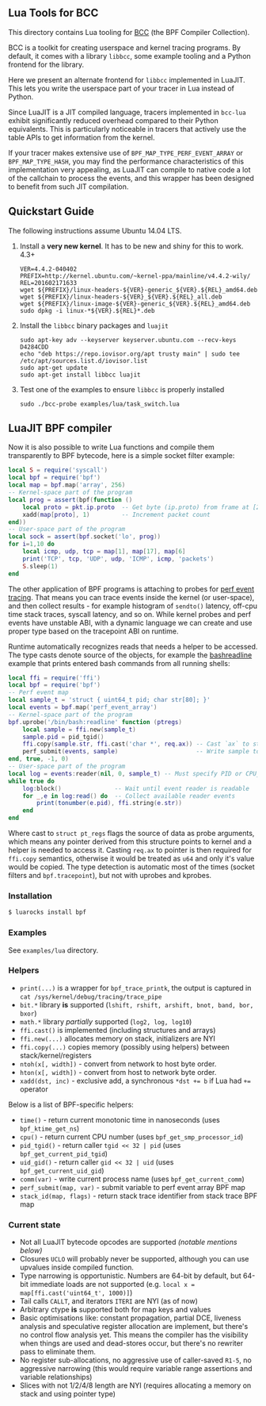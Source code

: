 Lua Tools for BCC
-----------------

This directory contains Lua tooling for [BCC][bcc]
(the BPF Compiler Collection).

BCC is a toolkit for creating userspace and kernel tracing programs. By
default, it comes with a library `libbcc`, some example tooling and a Python
frontend for the library.

Here we present an alternate frontend for `libbcc` implemented in LuaJIT. This
lets you write the userspace part of your tracer in Lua instead of Python.

Since LuaJIT is a JIT compiled language, tracers implemented in `bcc-lua`
exhibit significantly reduced overhead compared to their Python equivalents.
This is particularly noticeable in tracers that actively use the table APIs to
get information from the kernel.

If your tracer makes extensive use of `BPF_MAP_TYPE_PERF_EVENT_ARRAY` or
`BPF_MAP_TYPE_HASH`, you may find the performance characteristics of this
implementation very appealing, as LuaJIT can compile to native code a lot of
the callchain to process the events, and this wrapper has been designed to
benefit from such JIT compilation.

## Quickstart Guide

The following instructions assume Ubuntu 14.04 LTS.

1. Install a **very new kernel**. It has to be new and shiny for this to work. 4.3+

    ```
    VER=4.4.2-040402
    PREFIX=http://kernel.ubuntu.com/~kernel-ppa/mainline/v4.4.2-wily/
    REL=201602171633
    wget ${PREFIX}/linux-headers-${VER}-generic_${VER}.${REL}_amd64.deb
    wget ${PREFIX}/linux-headers-${VER}_${VER}.${REL}_all.deb
    wget ${PREFIX}/linux-image-${VER}-generic_${VER}.${REL}_amd64.deb
    sudo dpkg -i linux-*${VER}.${REL}*.deb
    ```

2. Install the `libbcc` binary packages and `luajit`

    ```
    sudo apt-key adv --keyserver keyserver.ubuntu.com --recv-keys D4284CDD
    echo "deb https://repo.iovisor.org/apt trusty main" | sudo tee /etc/apt/sources.list.d/iovisor.list
    sudo apt-get update
    sudo apt-get install libbcc luajit
    ```

3. Test one of the examples to ensure `libbcc` is properly installed

    ```
    sudo ./bcc-probe examples/lua/task_switch.lua
    ```

## LuaJIT BPF compiler

Now it is also possible to write Lua functions and compile them transparently to BPF bytecode, here is a simple socket filter example:

```lua
local S = require('syscall')
local bpf = require('bpf')
local map = bpf.map('array', 256)
-- Kernel-space part of the program
local prog = assert(bpf(function ()
    local proto = pkt.ip.proto  -- Get byte (ip.proto) from frame at [23]
    xadd(map[proto], 1)         -- Increment packet count
end))
-- User-space part of the program
local sock = assert(bpf.socket('lo', prog))
for i=1,10 do
    local icmp, udp, tcp = map[1], map[17], map[6]
    print('TCP', tcp, 'UDP', udp, 'ICMP', icmp, 'packets')
    S.sleep(1)
end
```

The other application of BPF programs is attaching to probes for [perf event tracing][tracing]. That means you can trace events inside the kernel (or user-space), and then collect results - for example histogram of `sendto()` latency, off-cpu time stack traces, syscall latency, and so on. While kernel probes and perf events have unstable ABI, with a dynamic language we can create and use proper type based on the tracepoint ABI on runtime.

Runtime automatically recognizes reads that needs a helper to be accessed. The type casts denote source of the objects, for example the [bashreadline][bashreadline] example that prints entered bash commands from all running shells:

```lua
local ffi = require('ffi')
local bpf = require('bpf')
-- Perf event map
local sample_t = 'struct { uint64_t pid; char str[80]; }'
local events = bpf.map('perf_event_array')
-- Kernel-space part of the program
bpf.uprobe('/bin/bash:readline' function (ptregs)
    local sample = ffi.new(sample_t)
    sample.pid = pid_tgid()
    ffi.copy(sample.str, ffi.cast('char *', req.ax)) -- Cast `ax` to string pointer and copy to buffer
    perf_submit(events, sample)                      -- Write sample to perf event map
end, true, -1, 0)
-- User-space part of the program
local log = events:reader(nil, 0, sample_t) -- Must specify PID or CPU_ID to observe
while true do
    log:block()               -- Wait until event reader is readable
    for _,e in log:read() do  -- Collect available reader events
        print(tonumber(e.pid), ffi.string(e.str))
    end
end
```

Where cast to `struct pt_regs` flags the source of data as probe arguments, which means any pointer derived
from this structure points to kernel and a helper is needed to access it. Casting `req.ax` to pointer is then required for `ffi.copy` semantics, otherwise it would be treated as `u64` and only it's value would be
copied. The type detection is automatic most of the times (socket filters and `bpf.tracepoint`), but not with uprobes and kprobes.

### Installation

```bash
$ luarocks install bpf
```

### Examples

See `examples/lua` directory.

### Helpers

* `print(...)` is a wrapper for `bpf_trace_printk`, the output is captured in `cat /sys/kernel/debug/tracing/trace_pipe`
* `bit.*` library **is** supported (`lshift, rshift, arshift, bnot, band, bor, bxor`)
* `math.*` library *partially* supported (`log2, log, log10`)
* `ffi.cast()` is implemented (including structures and arrays)
* `ffi.new(...)` allocates memory on stack, initializers are NYI
* `ffi.copy(...)` copies memory (possibly using helpers) between stack/kernel/registers
* `ntoh(x[, width])` - convert from network to host byte order.
* `hton(x[, width])` - convert from host to network byte order.
* `xadd(dst, inc)` - exclusive add, a synchronous `*dst += b` if Lua had `+=` operator

Below is a list of BPF-specific helpers:

* `time()` - return current monotonic time in nanoseconds (uses `bpf_ktime_get_ns`)
* `cpu()` - return current CPU number (uses `bpf_get_smp_processor_id`)
* `pid_tgid()` - return caller `tgid << 32 | pid` (uses `bpf_get_current_pid_tgid`)
* `uid_gid()` - return caller `gid << 32 | uid` (uses `bpf_get_current_uid_gid`)
* `comm(var)` - write current process name (uses `bpf_get_current_comm`)
* `perf_submit(map, var)` - submit variable to perf event array BPF map
* `stack_id(map, flags)` - return stack trace identifier from stack trace BPF map

### Current state

* Not all LuaJIT bytecode opcodes are supported *(notable mentions below)*
* Closures `UCLO` will probably never be supported, although you can use upvalues inside compiled function.
* Type narrowing is opportunistic. Numbers are 64-bit by default, but 64-bit immediate loads are not supported (e.g. `local x = map[ffi.cast('uint64_t', 1000)]`)
* Tail calls `CALLT`, and iterators `ITERI` are NYI (as of now)
* Arbitrary ctype **is** supported both for map keys and values
* Basic optimisations like: constant propagation, partial DCE, liveness analysis and speculative register allocation are implement, but there's no control flow analysis yet. This means the compiler has the visibility when things are used and dead-stores occur, but there's no rewriter pass to eliminate them.
* No register sub-allocations, no aggressive use of caller-saved `R1-5`, no aggressive narrowing (this would require variable range assertions and variable relationships)
* Slices with not 1/2/4/8 length are NYI (requires allocating a memory on stack and using pointer type)


[bcc]: https://github.com/iovisor/bcc
[tracing]: http://www.brendangregg.com/blog/2016-03-05/linux-bpf-superpowers.html
[bashreadline]: http://www.brendangregg.com/blog/2016-02-08/linux-ebpf-bcc-uprobes.html